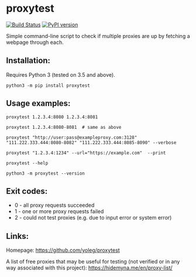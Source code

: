 # proxytest

[![Build Status](https://travis-ci.org/yoleg/proxytest.svg?branch=master)](https://travis-ci.org/yoleg/proxytest)
[![PyPI version](https://badge.fury.io/py/proxytest.svg)](https://badge.fury.io/py/proxytest)

Simple command-line script to check if multiple proxies are up by fetching a webpage through each.

## Installation:

Requires Python 3 (tested on 3.5 and above).

```
python3 -m pip install proxytest
```

## Usage examples:

```
proxytest 1.2.3.4:8080 1.2.3.4:8081

proxytest 1.2.3.4:8080-8081  # same as above

proxytest "http://user:pass@exampleproxy.com:3128" "111.222.333.444:8080-8082" "111.222.333.444:8085-8090" --verbose

proxytest "1.2.3.4:1234" --url="https://example.com"  --print

proxytest --help

python3 -m proxytest --version
```

## Exit codes:

* 0 - all proxy requests succeeded
* 1 - one or more proxy requests failed
* 2 - could not test proxies (e.g. due to input error or system error)

## Links:

Homepage: https://github.com/yoleg/proxytest

A list of free proxies that may be useful for testing (not verified or in any way associated with this project): https://hidemyna.me/en/proxy-list/
